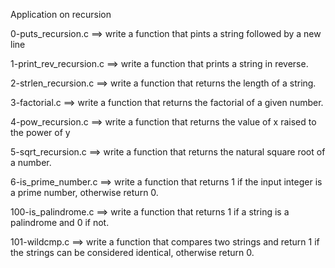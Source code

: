 Application on recursion

0-puts_recursion.c ==> write a function that pints a string followed by a new line

1-print_rev_recursion.c ==> write a function that prints a string in reverse.

2-strlen_recursion.c ==> write a function that returns the length of a string.

3-factorial.c ==> write a function that returns the factorial of a given number.

4-pow_recursion.c ==> write a function that returns the value of x raised to the power of y

5-sqrt_recursion.c ==> write a function that returns the natural square root of a number.

6-is_prime_number.c ==> write a function that returns 1 if the input integer is a prime number, otherwise return 0.

100-is_palindrome.c ==> write a function that returns 1 if a string is a palindrome and 0 if not.

101-wildcmp.c ==> write a function that compares two strings and return 1 if the strings can be considered identical, otherwise return 0.

